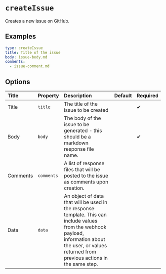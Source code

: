 # `createIssue`

Creates a new issue on GitHub.

## Examples

```yaml
type: createIssue
title: Title of the issue
body: issue-body.md
comments:
  - issue-comment.md
```

## Options

| Title | Property | Description | Default | Required |
| :---- | :--- | :---------- | :------ | :------- |
| Title | `title` | The title of the issue to be created |  | ✔ |
| Body | `body` | The body of the issue to be generated - this should be a markdown response file name. |  | ✔ |
| Comments | `comments` | A list of response files that will be posted to the issue as comments upon creation. |  |  |
| Data | `data` | An object of data that will be used in the response template. This can include values from the webhook payload, information about the user, or values returned from previous actions in the same step. |  |  |

